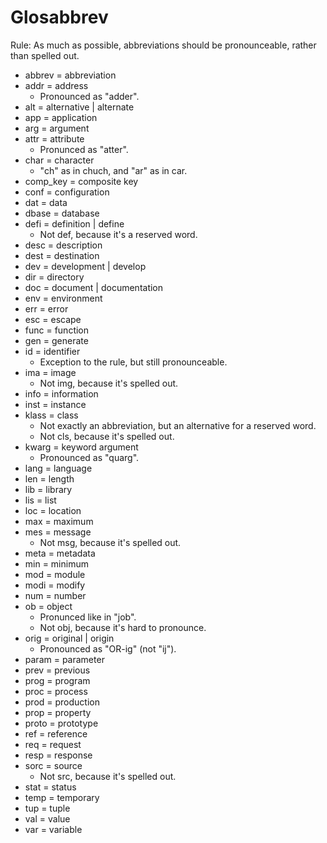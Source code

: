 Glosabbrev
==========


Rule: As much as possible, abbreviations should be pronounceable, rather than spelled out.

- abbrev = abbreviation
- addr = address
    - Pronounced as "adder".
- alt = alternative | alternate
- app = application
- arg = argument
- attr = attribute
    - Pronunced as "atter".
- char = character
    - "ch" as in chuch, and "ar" as in car.
- comp_key = composite key
- conf = configuration
- dat = data
- dbase = database
- defi = definition | define
    - Not def, because it's a reserved word.
- desc = description
- dest = destination
- dev = development | develop
- dir = directory
- doc = document | documentation
- env = environment
- err = error
- esc = escape
- func = function
- gen = generate
- id = identifier
    - Exception to the rule, but still pronounceable.
- ima = image
    - Not img, because it's spelled out.
- info = information
- inst = instance
- klass = class
    - Not exactly an abbreviation, but an alternative for a reserved word.
    - Not cls, because it's spelled out.
- kwarg = keyword argument
    - Pronounced as "quarg".
- lang = language
- len = length
- lib = library
- lis = list
- loc = location
- max = maximum
- mes = message
    - Not msg, because it's spelled out.
- meta = metadata
- min = minimum
- mod = module
- modi = modify
- num = number
- ob = object
    - Pronunced like in "job".
    - Not obj, because it's hard to pronounce.
- orig = original | origin
    - Pronounced as "OR-ig" (not "ij").
- param = parameter
- prev = previous
- prog = program
- proc = process
- prod = production
- prop = property
- proto = prototype
- ref = reference
- req = request
- resp = response
- sorc = source
    - Not src, because it's spelled out.
- stat = status
- temp = temporary
- tup = tuple
- val = value
- var = variable